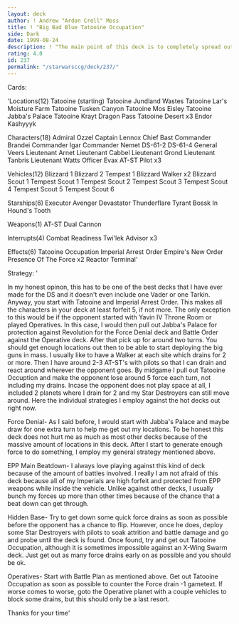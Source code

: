 ```yaml
---
layout: deck
author: ! Andrew "Ardon Crell" Moss
title: ! "Big Bad Blue Tatooine Occupation"
side: Dark
date: 1999-08-24
description: ! "The main point of this deck is to completely spread out on Tatooine, causing damage from drains and Tatooine Occupation.  If the opponent does come down, I react everywhere with my AT-ST's."
rating: 4.0
id: 237
permalink: "/starwarsccg/deck/237/"
---
```

Cards: 

'Locations(12)
Tatooine (starting)
Tatooine Jundland Wastes
Tatooine Lar's Moisture Farm
Tatooine Tusken Canyon
Tatooine Mos Eisley
Tatooine Jabba's Palace
Tatooine Krayt Dragon Pass
Tatooine Desert x3
Endor
Kashyyyk

Characters(18)
Admiral Ozzel
Captain Lennox
Chief Bast
Commander Brandei
Commander Igar
Commander Nemet
DS-61-2
DS-61-4
General Veers
Lieutenant Arnet
Lieutenant Cabbel
Lieutenant Grond
Lieutenant Tanbris
Lieutenant Watts
Officer Evax
AT-ST Pilot x3

Vehicles(12)
Blizzard 1
Blizzard 2
Tempest 1
Blizzard Walker x2
Blizzard Scout 1
Tempest Scout 1
Tempest Scout 2
Tempest Scout 3
Tempest Scout 4
Tempest Scout 5
Tempest Scout 6

Starships(6)
Executor
Avenger
Devastator
Thunderflare
Tyrant
Bossk In Hound's Tooth

Weapons(1)
AT-ST Dual Cannon

Interrupts(4)
Combat Readiness
Twi'lek Advisor x3

Effects(6)
Tatooine Occupation
Imperial Arrest Order
Empire's New Order
Presence Of The Force x2
Reactor Terminal'

Strategy: '

  In my honest opinon, this has to be one of the best decks that I have ever made for the DS and it doesn't even include one Vader or one Tarkin.	Anyway, you start with Tatooine and Imperial Arrest Order.  This makes all the characters in your deck at least forfeit 5, if not more.  The only exception to this would be if the opponent started with Yavin IV Throne Room or played Operatives.  In this case, I would then pull out Jabba's Palace for protection against Revolution for the Force Denial deck and Battle Order against the Operative deck.  After that pick up for around two turns.  You should get enough locations out then to be able to start deploying the big guns in mass.  I usually like to have a Walker at each site which drains for 2 or more.  Then I have around 2-3 AT-ST's with pilots so that I can drain and react around wherever the opponent goes.  By midgame I pull out Tatooine Occuption and make the opponent lose around 5 force each turn, not including my drains.  Incase the opponent does not play space at all, I included 2 planets where I drain for 2 and my Star Destroyers can still move around.  Here the individual strategies I employ against the hot decks out right now.

Force Denial-  As I said before, I would start with Jabba's Palace and maybe draw for one extra turn to help me get out my locations.	To be honest this deck does not hurt me as much as most other decks because of the massive amount of locations in this deck.  After I start to generate enough force to do something, I employ my general strategy mentioned above.

EPP Main Beatdown-  I always love playing against this kind of deck because of the amount of battles involved.	I really I am not afraid of this deck because all of my Imperials are high forfeit and protected from EPP weapons while inside the vehicle.  Unlike against other decks, I usually bunch my forces up more than other times because of the chance that a beat down can get through.

Hidden Base- Try to get down some quick force drains as soon as possible before the opponent has a chance to flip.  However, once he does, deploy some Star Destroyers with pilots to soak attrition and battle damage and go and probe until the deck is found.  Once found, try and get out Tatooine Occupation, although it is sometimes impossible against an X-Wing Swarm deck.  Just get out as many force drains early on as possible and you should be ok.

Operatives- Start with Battle Plan as mentioned above.	Get out Tatooine Occupation as soon as possible to counter the Force drain -1 gametext.  If worse comes to worse, goto the Operative planet with a couple vehicles to block some drains, but this should only be a last resort.

Thanks for your time'
